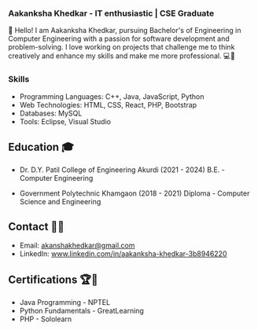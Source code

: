 
<!--
**aakanksha7719/aakanksha7719** is a ✨ _special_ ✨ repository because its `README.md` (this file) appears on your GitHub profile.

Here are some ideas to get you started:

- 🔭 I’m currently working on ...
- 🌱 I’m currently learning ...
- 👯 I’m looking to collaborate on ...
- 🤔 I’m looking for help with ...
- 💬 Ask me about ...
- 📫 How to reach me: ...
- 😄 Pronouns: ...
- ⚡ Fun fact: ...
-->



### Aakanksha Khedkar - IT enthusiastic | CSE Graduate 


👋 Hello! I am Aakanksha Khedkar, pursuing Bachelor's of Engineering in Computer Engineering with a passion for software development and problem-solving. I love working on projects that challenge me to think creatively and enhance my skills and make me more professional. 💻🚀

### Skills
- Programming Languages: C++, Java, JavaScript, Python
- Web Technologies: HTML, CSS, React, PHP, Bootstrap 
- Databases: MySQL
- Tools: Eclipse, Visual Studio 

## Education 🎓
- Dr. D.Y. Patil College of Engineering Akurdi (2021 - 2024)
  B.E. - Computer Engineering

- Government Polytechnic Khamgaon (2018 - 2021)
  Diploma - Computer Science and Engineering


## Contact 📧🤝
- Email: akanshakhedkar@gmail.com
- LinkedIn: www.linkedin.com/in/aakanksha-khedkar-3b8946220

## Certifications 🏆📜
- Java Programming - NPTEL
- Python Fundamentals - GreatLearning 
- PHP - Sololearn 

